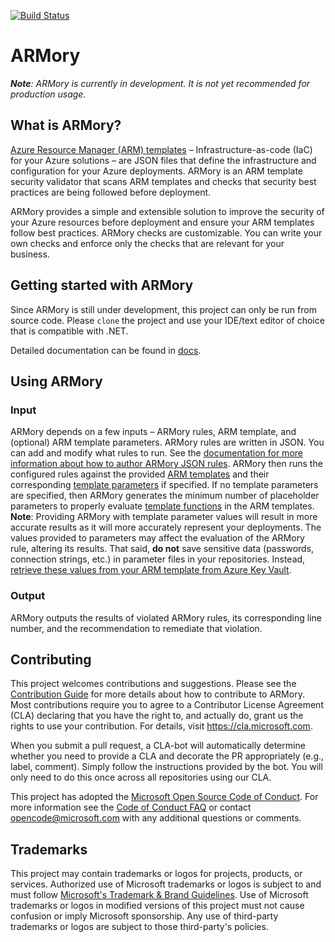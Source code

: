[![Build Status](https://dev.azure.com/azure/armory/_apis/build/status/Azure.armory?branchName=main)](https://dev.azure.com/azure/armory/_build/latest?definitionId=91&branchName=main)

# ARMory
***Note**: ARMory is currently in development. It is not yet recommended for production usage.*
 
## What is ARMory?
[Azure Resource Manager (ARM) templates](https://docs.microsoft.com/en-us/azure/azure-resource-manager/templates/overview) – Infrastructure-as-code (IaC) for your Azure solutions – are JSON files that define the infrastructure and configuration for your Azure deployments. ARMory is an ARM template security validator that scans ARM templates and checks that security best practices are being followed before deployment. 
 
ARMory provides a simple and extensible solution to improve the security of your Azure resources before deployment and ensure your ARM templates follow best practices. ARMory checks are customizable. You can write your own checks and enforce only the checks that are relevant for your business. 
 
 
## Getting started with ARMory
Since ARMory is still under development, this project can only be run from source code. Please `clone` the project and use your IDE/text editor of choice that is compatible with .NET.

Detailed documentation can be found in [docs](./docs).
 
## Using ARMory
 
### Input
ARMory depends on a few inputs – ARMory rules, ARM template, and (optional) ARM template parameters. ARMory rules are written in JSON. You can add and modify what rules to run. See the [documentation for more information about how to author ARMory JSON rules](./docs/authoring-json-rules.md). ARMory then runs the configured rules against the provided [ARM templates]( https://docs.microsoft.com/en-us/azure/azure-resource-manager/templates/) and their corresponding [template parameters](https://docs.microsoft.com/en-us/azure/azure-resource-manager/templates/parameter-files) if specified. If no template parameters are specified, then ARMory generates the minimum number of placeholder parameters to properly evaluate [template functions](https://docs.microsoft.com/en-us/azure/azure-resource-manager/templates/template-functions) in the ARM templates. **Note**: Providing ARMory with template parameter values will result in more accurate results as it will more accurately represent your deployments. The values provided to parameters may affect the evaluation of the ARMory rule, altering its results. That said, **do not** save sensitive data (passwords, connection strings, etc.) in parameter files in your repositories. Instead, [retrieve these values from  your ARM template from Azure Key Vault](https://docs.microsoft.com/en-us/azure/azure-resource-manager/templates/key-vault-parameter?tabs=azure-cli#reference-secrets-with-static-id). 

### Output
ARMory outputs the results of violated  ARMory rules, its corresponding line number, and the recommendation to remediate that violation.
 
## Contributing
This project welcomes contributions and suggestions. Please see the [Contribution Guide](./CONTRIBUTING.md) for more details about how to contribute to ARMory. Most contributions require you to
agree to a Contributor License Agreement (CLA) declaring that you have the right to,
and actually do, grant us the rights to use your contribution. For details, visit
https://cla.microsoft.com.

When you submit a pull request, a CLA-bot will automatically determine whether you need
to provide a CLA and decorate the PR appropriately (e.g., label, comment). Simply follow the
instructions provided by the bot. You will only need to do this once across all repositories using our CLA.

This project has adopted the [Microsoft Open Source Code of Conduct](https://opensource.microsoft.com/codeofconduct/).
For more information see the [Code of Conduct FAQ](https://opensource.microsoft.com/codeofconduct/faq/)
or contact [opencode@microsoft.com](mailto:opencode@microsoft.com) with any additional questions or comments.

## Trademarks
This project may contain trademarks or logos for projects, products, or services. Authorized use of Microsoft trademarks or logos is subject to and must follow [Microsoft's Trademark & Brand Guidelines](https://www.microsoft.com/en-us/legal/intellectualproperty/trademarks/usage/general). Use of Microsoft trademarks or logos in modified versions of this project must not cause confusion or imply Microsoft sponsorship. Any use of third-party trademarks or logos are subject to those third-party's policies.